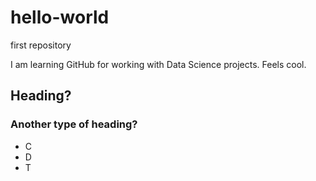 # hello-world
first repository

I am learning GitHub for working with Data Science projects. Feels cool.

## Heading?
### Another type of heading?

* C
* D
* T
